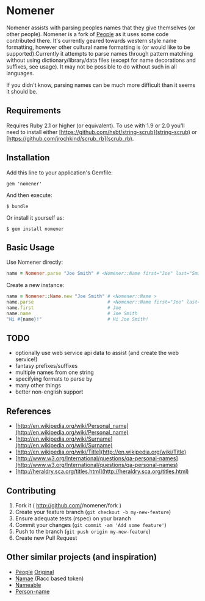 # Nomener

Nomener assists with parsing peoples names that they give themselves (or other people). Nomener is a fork of [People](https://github.com/dan-ding/people) as it uses some code contributed there. It's currently geared towards western style name formatting, however other cultural name formatting is (or would like to be supported).Currently it attempts to parse names through pattern matching without using dictionary/library/data files (except for name decorations and suffixes, see usage). It may not be possible to do without such in all languages.

If you didn't know, parsing names can be much more difficult than it seems it should be.

## Requirements

Requires Ruby 2.1 or higher (or equivalent).
To use with 1.9 or 2.0 you'll need to install either [https://github.com/hsbt/string-scrub](string-scrub) or [https://github.com/jrochkind/scrub_rb](scrub_rb).

## Installation

Add this line to your application's Gemfile:

    gem 'nomener'

And then execute:

    $ bundle

Or install it yourself as:

    $ gem install nomener

## Basic Usage

Use Nomener directly:
```ruby
name = Nomener.parse "Joe Smith" # <Nomener::Name first="Joe" last="Smith">
```

Create a new instance:
```ruby
name = Nomener::Name.new "Joe Smith" # <Nomener::Name >
name.parse                           # <Nomener::Name first="Joe" last="Smith">
name.first                           # Joe
name.name                            # Joe Smith
"Hi #{name}!"                        # Hi Joe Smith!
```

## TODO
* optionally use web service api data to assist (and create the web service!)
* fantasy prefixes/suffixes
* multiple names from one string
* specifying formats to parse by
* many other things
* better non-english support

## References
* [http://en.wikipedia.org/wiki/Personal_name](http://en.wikipedia.org/wiki/Personal_name)
* [http://en.wikipedia.org/wiki/Surname](http://en.wikipedia.org/wiki/Surname)
* [http://en.wikipedia.org/wiki/Title](http://en.wikipedia.org/wiki/Title)
* [http://www.w3.org/International/questions/qa-personal-names](http://www.w3.org/International/questions/qa-personal-names)
* [http://heraldry.sca.org/titles.html](http://heraldry.sca.org/titles.html)

## Contributing

1. Fork it ( http://github.com/<my-github-username>/nomener/fork )
2. Create your feature branch (`git checkout -b my-new-feature`)
3. Ensure adequate tests (rspec) on your branch
4. Commit your changes (`git commit -am 'Add some feature'`)
5. Push to the branch (`git push origin my-new-feature`)
6. Create new Pull Request

## Other similar projects (and inspiration)
* [People](https://github.com/dan-ding/people) [Original](https://github.com/mericson/people)
* [Namae](https://github.com/berkmancenter/namae) (Racc based token)
* [Nameable](https://github.com/chorn/nameable)
* [Person-name](https://github.com/matthijsgroen/person-name)

